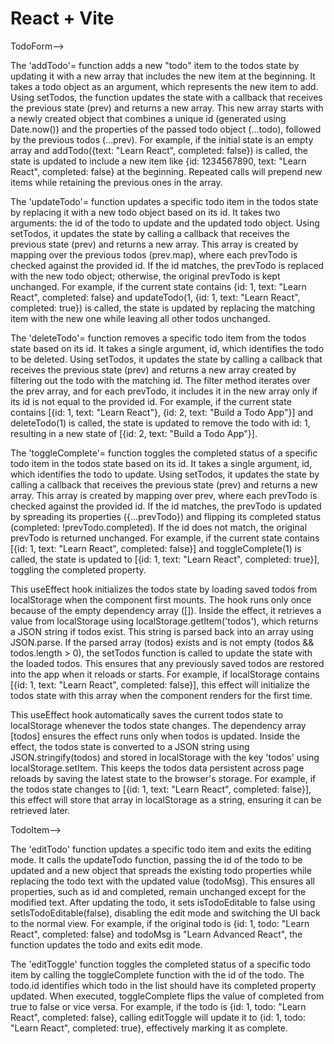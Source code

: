 # React + Vite
TodoForm-->

The 'addTodo'= function adds a new "todo" item to the todos state by updating it with a new array that includes the new item at the beginning. It takes a todo object as an argument, which represents the new item to add. Using setTodos, the function updates the state with a callback that receives the previous state (prev) and returns a new array. This new array starts with a newly created object that combines a unique id (generated using Date.now()) and the properties of the passed todo object (...todo), followed by the previous todos (...prev). For example, if the initial state is an empty array and addTodo({text: "Learn React", completed: false}) is called, the state is updated to include a new item like {id: 1234567890, text: "Learn React", completed: false} at the beginning. Repeated calls will prepend new items while retaining the previous ones in the array.

The 'updateTodo'= function updates a specific todo item in the todos state by replacing it with a new todo object based on its id. It takes two arguments: the id of the todo to update and the updated todo object. Using setTodos, it updates the state by calling a callback that receives the previous state (prev) and returns a new array. This array is created by mapping over the previous todos (prev.map), where each prevTodo is checked against the provided id. If the id matches, the prevTodo is replaced with the new todo object; otherwise, the original prevTodo is kept unchanged. For example, if the current state contains {id: 1, text: "Learn React", completed: false} and updateTodo(1, {id: 1, text: "Learn React", completed: true}) is called, the state is updated by replacing the matching item with the new one while leaving all other todos unchanged.

The 'deleteTodo'= function removes a specific todo item from the todos state based on its id. It takes a single argument, id, which identifies the todo to be deleted. Using setTodos, it updates the state by calling a callback that receives the previous state (prev) and returns a new array created by filtering out the todo with the matching id. The filter method iterates over the prev array, and for each prevTodo, it includes it in the new array only if its id is not equal to the provided id. For example, if the current state contains [{id: 1, text: "Learn React"}, {id: 2, text: "Build a Todo App"}] and deleteTodo(1) is called, the state is updated to remove the todo with id: 1, resulting in a new state of [{id: 2, text: "Build a Todo App"}].

The 'toggleComplete'= function toggles the completed status of a specific todo item in the todos state based on its id. It takes a single argument, id, which identifies the todo to update. Using setTodos, it updates the state by calling a callback that receives the previous state (prev) and returns a new array. This array is created by mapping over prev, where each prevTodo is checked against the provided id. If the id matches, the prevTodo is updated by spreading its properties ({...prevTodo}) and flipping its completed status (completed: !prevTodo.completed). If the id does not match, the original prevTodo is returned unchanged. For example, if the current state contains [{id: 1, text: "Learn React", completed: false}] and toggleComplete(1) is called, the state is updated to [{id: 1, text: "Learn React", completed: true}], toggling the completed property.

This useEffect hook initializes the todos state by loading saved todos from localStorage when the component first mounts. The hook runs only once because of the empty dependency array ([]). Inside the effect, it retrieves a value from localStorage using localStorage.getItem('todos'), which returns a JSON string if todos exist. This string is parsed back into an array using JSON.parse. If the parsed array (todos) exists and is not empty (todos && todos.length > 0), the setTodos function is called to update the state with the loaded todos. This ensures that any previously saved todos are restored into the app when it reloads or starts. For example, if localStorage contains [{id: 1, text: "Learn React", completed: false}], this effect will initialize the todos state with this array when the component renders for the first time.

This useEffect hook automatically saves the current todos state to localStorage whenever the todos state changes. The dependency array [todos] ensures the effect runs only when todos is updated. Inside the effect, the todos state is converted to a JSON string using JSON.stringify(todos) and stored in localStorage with the key 'todos' using localStorage.setItem. This keeps the todos data persistent across page reloads by saving the latest state to the browser's storage. For example, if the todos state changes to [{id: 1, text: "Learn React", completed: false}], this effect will store that array in localStorage as a string, ensuring it can be retrieved later.

TodoItem-->

The 'editTodo' function updates a specific todo item and exits the editing mode. It calls the updateTodo function, passing the id of the todo to be updated and a new object that spreads the existing todo properties while replacing the todo text with the updated value (todoMsg). This ensures all properties, such as id and completed, remain unchanged except for the modified text. After updating the todo, it sets isTodoEditable to false using setIsTodoEditable(false), disabling the edit mode and switching the UI back to the normal view. For example, if the original todo is {id: 1, todo: "Learn React", completed: false} and todoMsg is "Learn Advanced React", the function updates the todo and exits edit mode.

The 'editToggle' function toggles the completed status of a specific todo item by calling the toggleComplete function with the id of the todo. The todo.id identifies which todo in the list should have its completed property updated. When executed, toggleComplete flips the value of completed from true to false or vice versa. For example, if the todo is {id: 1, todo: "Learn React", completed: false}, calling editToggle will update it to {id: 1, todo: "Learn React", completed: true}, effectively marking it as complete.